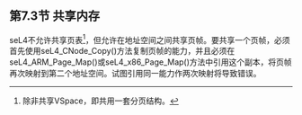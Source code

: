 ## 第7.3节  共享内存

seL4不允许共享页表[^1]，但允许在地址空间之间共享页帧。要共享一个页帧，必须首先使用seL4_CNode_Copy()方法复制页帧的能力，并且必须在seL4_ARM_Page_Map()或seL4_x86_Page_Map()方法中引用这个副本，将页帧再次映射到第二个地址空间。试图引用同一能力作两次映射将导致错误。

[^1]: 除非共享VSpace，即共用一套分页结构。
